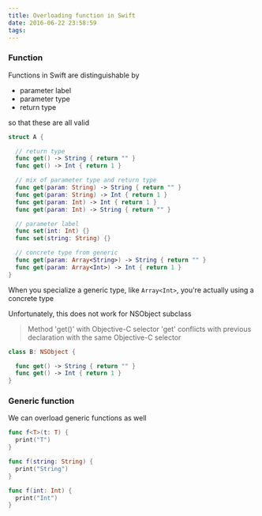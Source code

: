 ```yaml
---
title: Overloading function in Swift
date: 2016-06-22 23:58:59
tags:
---
```


### Function

Functions in Swift are distinguishable by

- parameter label
- parameter type
- return type

so that these are all valid

```swift
struct A {

  // return type
  func get() -> String { return "" }
  func get() -> Int { return 1 }

  // mix of parameter type and return type
  func get(param: String) -> String { return "" }
  func get(param: String) -> Int { return 1 }
  func get(param: Int) -> Int { return 1 }
  func get(param: Int) -> String { return "" }

  // parameter label
  func set(int: Int) {}
  func set(string: String) {}

  // concrete type from generic
  func get(param: Array<String>) -> String { return "" }
  func get(param: Array<Int>) -> Int { return 1 }
}

```

When you specialize a generic type, like `Array<Int>`, you're actually using a concrete type

Unfortunately, this does not work for NSObject subclass

> Method 'get()' with Objective-C selector 'get' conflicts with previous declaration with the same Objective-C selector

```swift
class B: NSObject {

  func get() -> String { return "" }
  func get() -> Int { return 1 }
}
```

### Generic function

We can overload generic functions as well

```swift
func f<T>(t: T) {
  print("T")
}

func f(string: String) {
  print("String")
}

func f(int: Int) {
  print("Int")
}
```
